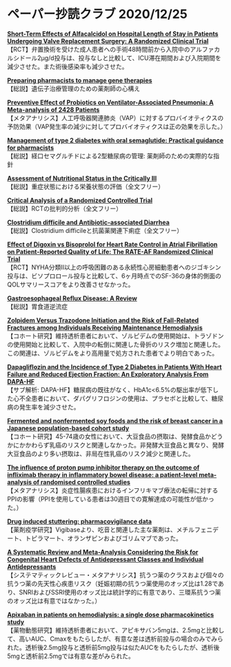# ペーパー抄読クラブ 2020/12/25

[**Short-Term Effects of Alfacalcidol on Hospital Length of Stay in Patients Undergoing Valve Replacement Surgery: A Randomized Clinical Trial**](https://pubmed.ncbi.nlm.nih.gov/33339609/)  
【RCT】弁置換術を受けた成人患者への手術48時間前から入院中のアルファカルシドール2μg/d投与は、投与なしと比較して、ICU滞在期間および入院期間を減少させた。また術後感染率も減少させた。

[**Preparing pharmacists to manage gene therapies**](https://pubmed.ncbi.nlm.nih.gov/33342748/)  
【総説】遺伝子治療管理のための薬剤師の心構え

[**Preventive Effect of Probiotics on Ventilator-Associated Pneumonia: A Meta-analysis of 2428 Patients**](https://pubmed.ncbi.nlm.nih.gov/33349001/)  
【メタアナリシス】人工呼吸器関連肺炎（VAP）に対するプロバイオティクスの予防効果（VAP発生率の減少に対してプロバイオティクスは正の効果を示した。）

[**Management of type 2 diabetes with oral semaglutide: Practical guidance for pharmacists**](https://pubmed.ncbi.nlm.nih.gov/33354706/)  
【総説】経口セマグルチドによる2型糖尿病の管理: 薬剤師のための実際的な指針

[**Assessment of Nutritional Status in the Critically Ill**](https://pubmed.ncbi.nlm.nih.gov/33354033/)  
【総説】重症状態における栄養状態の評価（全文フリー）

[**Critical Analysis of a Randomized Controlled Trial**](https://pubmed.ncbi.nlm.nih.gov/33354045/)  
【総説】RCTの批判的分析（全文フリー）

[**Clostridium difficile and Antibiotic-associated Diarrhea**](https://pubmed.ncbi.nlm.nih.gov/33354035/)  
【総説】Clostridium difficileと抗菌薬関連下痢症（全文フリー）

[**Effect of Digoxin vs Bisoprolol for Heart Rate Control in Atrial Fibrillation on Patient-Reported Quality of Life: The RATE-AF Randomized Clinical Trial**](https://pubmed.ncbi.nlm.nih.gov/33351042/)  
【RCT】NYHA分類II以上の呼吸困難のある永続性心房細動患者へのジゴキシン投与は、ビソプロロール投与と比較して、6ヶ月時点でのSF-36の身体的側面のQOLサマリースコアをより改善させなかった。

[**Gastroesophageal Reflux Disease: A Review**](https://pubmed.ncbi.nlm.nih.gov/33351048/)  
【総説】胃食道逆流症

[**Zolpidem Versus Trazodone Initiation and the Risk of Fall-Related Fractures among Individuals Receiving Maintenance Hemodialysis**](https://pubmed.ncbi.nlm.nih.gov/33355192/)  
【コホート研究】維持透析患者において、ゾルピデムの使用開始は、トラゾドンの使用開始と比較して、入院中の転倒に関連した骨折のリスク増加と関連した。この関連は、ゾルピデムをより高用量で処方された患者でより明白であった。

[**Dapagliflozin and the Incidence of Type 2 Diabetes in Patients With Heart Failure and Reduced Ejection Fraction: An Exploratory Analysis From DAPA-HF**](https://pubmed.ncbi.nlm.nih.gov/33355302/)  
【サブ解析: DAPA-HF】糖尿病の既往がなく、HbA1c<6.5%の駆出率が低下した心不全患者において、ダパグリフロジンの使用は、プラセボと比較して、糖尿病の発生率を減少させた。

[**Fermented and nonfermented soy foods and the risk of breast cancer in a Japanese population-based cohort study**](https://pubmed.ncbi.nlm.nih.gov/33340281/)  
【コホート研究】45-74歳の女性において、大豆食品の摂取は、発酵食品かどうかにかかわらず乳癌のリスクと関連しなかった。非発酵大豆食品と異なり、発酵大豆食品のより多い摂取は、非局在性乳癌のリスク減少と関連した。

[**The influence of proton pump inhibitor therapy on the outcome of infliximab therapy in inflammatory bowel disease: a patient-level meta-analysis of randomised controlled studies**](https://pubmed.ncbi.nlm.nih.gov/33334900/)  
【メタアナリシス】炎症性腸疾患におけるインフリキマブ療法の転帰に対するPPIの影響（PPIを使用している患者は30週目での寛解達成の可能性が低かった。）

[**Drug induced stuttering: pharmacovigilance data**](https://pubmed.ncbi.nlm.nih.gov/33337944/)  
【薬剤疫学研究】Vigibaseより、吃音と関連した主な薬剤は、メチルフェニデート、トピラマート、オランザピンおよびゴリムマブであった。

[**A Systematic Review and Meta-Analysis Considering the Risk for Congenital Heart Defects of Antidepressant Classes and Individual Antidepressants**](https://pubmed.ncbi.nlm.nih.gov/33354752/)  
【システマティックレビュー・メタアナリシス】抗うつ薬のクラスおよび個々の抗うつ薬の先天性心疾患リスク（妊娠初期の抗うつ薬使用のオッズ比は1.28であり、SNRIおよびSSRI使用のオッズ比は統計学的に有意であり、三環系抗うつ薬のオッズ比は有意ではなかった。）

[**Apixaban in patients on hemodialysis: a single dose pharmacokinetics study**](https://pubmed.ncbi.nlm.nih.gov/33351142/)  
【薬物動態研究】維持透析患者において、アピキサバン5mgは、2.5mgと比較して、高いAUC、Cmaxをもたらしたが、有意な差は透析前投与の場合のみでみられた。透析後2.5mg投与と透析前5mg投与は似たAUCをもたらしたが、透析後5mgと透析前2.5mgでは有意な差がみられた。